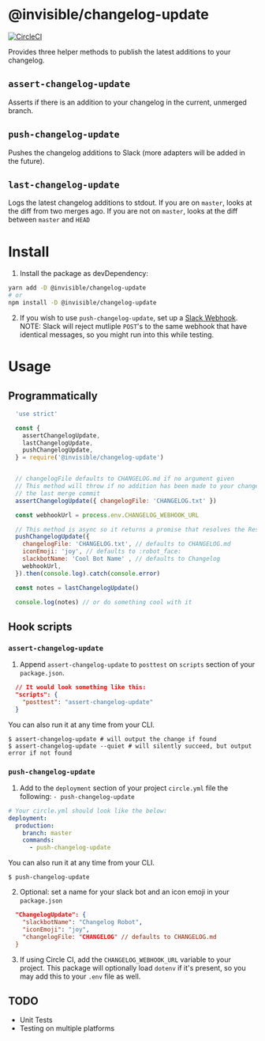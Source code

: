 # @invisible/changelog-update

[![CircleCI](https://circleci.com/gh/invisible-tech/changelog-update/tree/master.svg?style=svg)](https://circleci.com/gh/invisible-tech/changelog-update/tree/master)

Provides three helper methods to publish the latest additions to your changelog.

## `assert-changelog-update`

Asserts if there is an addition to your changelog in the current, unmerged branch.

## `push-changelog-update`

Pushes the changelog additions to Slack (more adapters will be added in the future).

## `last-changelog-update`

Logs the latest changelog additions to stdout. If you are on `master`, looks at the diff from two merges ago. If you are not on `master`, looks at the diff between `master` and `HEAD`

# Install

1. Install the package as devDependency:
```sh
yarn add -D @invisible/changelog-update
# or
npm install -D @invisible/changelog-update
```

2. If you wish to use `push-changelog-update`, set up a [Slack Webhook](https://my.slack.com/services/new/incoming-webhook/). NOTE: Slack will reject mutliple `POST`'s to the same webhook that have identical messages, so you might run into this while testing.

# Usage

## Programmatically

```javascript
  'use strict'

  const {
    assertChangelogUpdate,
    lastChangelogUpdate,
    pushChangelogUpdate,
  } = require('@invisible/changelog-update')


  // changelogFile defaults to CHANGELOG.md if no argument given
  // This method will throw if no addition has been made to your changelogFile since
  // the last merge commit
  assertChangelogUpdate({ changelogFile: 'CHANGELOG.txt' })

  const webhookUrl = process.env.CHANGELOG_WEBHOOK_URL

  // This method is async so it returns a promise that resolves the Response object from POST'ing to the Slack webhook
  pushChangelogUpdate({
    changelogFile: 'CHANGELOG.txt', // defaults to CHANGELOG.md
    iconEmoji: 'joy', // defaults to :robot_face:
    slackbotName: 'Cool Bot Name' , // defaults to Changelog
    webhookUrl,
  }).then(console.log).catch(console.error)

  const notes = lastChangelogUpdate()

  console.log(notes) // or do something cool with it
```

## Hook scripts

### `assert-changelog-update`
1. Append `assert-changelog-update` to `posttest` on `scripts` section of your `package.json`.
```json
  // It would look something like this:
  "scripts": {
    "posttest": "assert-changelog-update"
  }
```

You can also run it at any time from your CLI.
```
$ assert-changelog-update # will output the change if found
$ assert-changelog-update --quiet # will silently succeed, but output error if not found
```

### `push-changelog-update`
1. Add to the `deployment` section of your project `circle.yml` file the following:
`- push-changelog-update`

```yaml
# Your circle.yml should look like the below:
deployment:
  production:
    branch: master
    commands:
      - push-changelog-update
```

You can also run it at any time from your CLI.
```
$ push-changelog-update
```

2. Optional: set a name for your slack bot and an icon emoji in your `package.json`

```JSON
  "ChangelogUpdate": {
    "slackbotName": "Changelog Robot",
    "iconEmoji": "joy",
    "changelogFile: "CHANGELOG" // defaults to CHANGELOG.md
  }
```

3. If using Circle CI, add the `CHANGELOG_WEBHOOK_URL` variable to your project. This package will optionally load `dotenv` if it's present, so you may add this to your `.env` file as well.

## TODO
- Unit Tests
- Testing on multiple platforms
